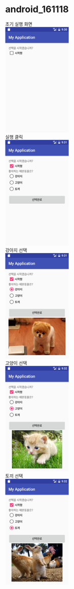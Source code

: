# android_161118
초기 실행 화면<br><img src="https://github.com/qhdl301/android_161118/blob/master/app/fix/Screenshot_1479461482.png?raw=true" width="200"></br>
실행 클릭<br><img src="https://github.com/qhdl301/android_161118/blob/master/app/fix/Screenshot_1479461501.png?raw=true" width="200"></br>
강아지 선택<br><img src="https://github.com/qhdl301/android_161118/blob/master/app/fix/Screenshot_1479461515.png?raw=true" width="200"></br>
고양이 선택<br><img src="https://github.com/qhdl301/android_161118/blob/master/app/fix/Screenshot_1479461522.png?raw=true" width="200"></br>
토끼 선택<br><img src="https://github.com/qhdl301/android_161118/blob/master/app/fix/Screenshot_1479461529.png?raw=true" width="200"></br>
